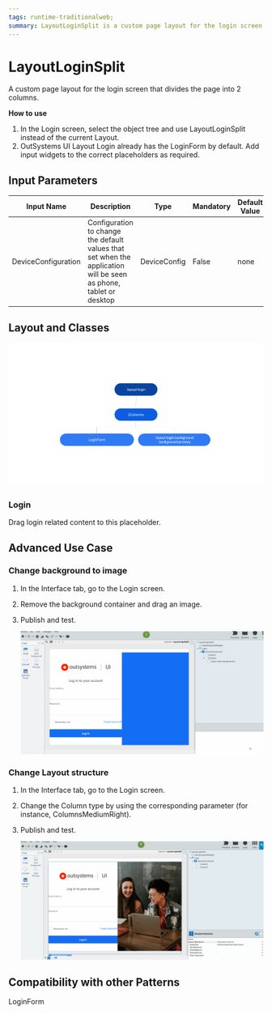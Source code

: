 ```yaml
---
tags: runtime-traditionalweb; 
summary: LayoutLoginSplit is a custom page layout for the login screen that divides the page into 2 columns.
---
```


# LayoutLoginSplit

A custom page layout for the login screen that divides the page into 2 columns. 

**How to use**

1. In the Login screen, select the object tree and use LayoutLoginSplit instead of the current Layout. 
1. OutSystems UI Layout Login already has the LoginForm by default. Add input widgets to the correct placeholders as required.

## Input Parameters

| **Input Name** |  **Description** |  **Type** | **Mandatory** | **Default Value** |
|---|---|---|---|---|
| DeviceConfiguration  |  Configuration to change the default values that set when the application will be seen as phone, tablet or desktop |  DeviceConfig | False | none |

## Layout and Classes

![](<images/layout-loginsplit-image-1.png>)

### Login

Drag login related content to this placeholder.

## Advanced Use Case

### Change background to image

1. In the Interface tab, go to the Login screen.
1. Remove the background container and drag an image. 
1. Publish and test.
    
    ![](<images/layout-loginsplit-gif-1.gif?width=600>)

### Change Layout structure

1. In the Interface tab, go to the Login screen.
1. Change the Column type by using the corresponding parameter (for instance, ColumnsMediumRight).
1. Publish and test.
    
    ![](<images/layout-loginsplit-gif-2.gif?width=600>)

## Compatibility with other Patterns

LoginForm
